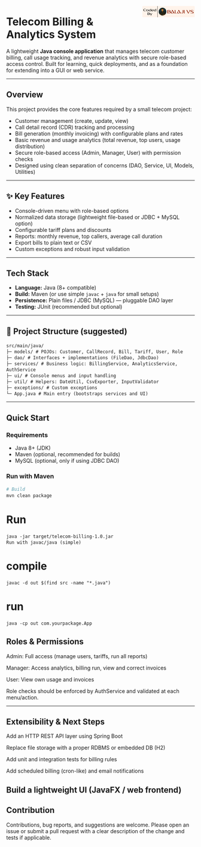 <a href="https://balajivs.me"><img src="https://github.com/Balaji-V-S/Balaji-V-S/blob/main/Github%20Readme%20watermark.png" align="right" width="140" /></a>

# Telecom Billing & Analytics System 

A lightweight **Java console application** that manages telecom customer billing, call usage tracking, and revenue analytics with secure role-based access control. Built for learning, quick deployments, and as a foundation for extending into a GUI or web service.

---

## Overview
This project provides the core features required by a small telecom project:

- Customer management (create, update, view)  
- Call detail record (CDR) tracking and processing  
- Bill generation (monthly invoicing) with configurable plans and rates  
- Basic revenue and usage analytics (total revenue, top users, usage distribution)  
- Secure role-based access (Admin, Manager, User) with permission checks  
- Designed using clean separation of concerns (DAO, Service, UI, Models, Utilities)  

---

## ✨ Key Features
- Console-driven menu with role-based options  
- Normalized data storage (lightweight file-based or JDBC + MySQL option)  
- Configurable tariff plans and discounts  
- Reports: monthly revenue, top callers, average call duration  
- Export bills to plain text or CSV  
- Custom exceptions and robust input validation  

---

##  Tech Stack
- **Language:** Java (8+ compatible)  
- **Build:** Maven (or use simple `javac` + `java` for small setups)  
- **Persistence:** Plain files / JDBC (MySQL) — pluggable DAO layer  
- **Testing:** JUnit (recommended but optional)  

---

## 📁 Project Structure (suggested)
```
src/main/java/
├─ models/ # POJOs: Customer, CallRecord, Bill, Tariff, User, Role
├─ dao/ # Interfaces + implementations (FileDao, JdbcDao)
├─ services/ # Business logic: BillingService, AnalyticsService, AuthService
├─ ui/ # Console menus and input handling
├─ util/ # Helpers: DateUtil, CsvExporter, InputValidator
├─ exceptions/ # Custom exceptions
└─ App.java # Main entry (bootstraps services and UI)
```
---

##  Quick Start
### Requirements
- Java 8+ (JDK)  
- Maven (optional, recommended for builds)  
- MySQL (optional, only if using JDBC DAO)  

### Run with Maven
```bash
# Build
mvn clean package
```
# Run
```
java -jar target/telecom-billing-1.0.jar
Run with javac/java (simple)
```

# compile
```
javac -d out $(find src -name "*.java")
```
# run
```
java -cp out com.yourpackage.App
```
## Roles & Permissions
Admin: Full access (manage users, tariffs, run all reports)

Manager: Access analytics, billing run, view and correct invoices

User: View own usage and invoices

Role checks should be enforced by AuthService and validated at each menu/action.

---
## Extensibility & Next Steps
Add an HTTP REST API layer using Spring Boot

Replace file storage with a proper RDBMS or embedded DB (H2)

Add unit and integration tests for billing rules

Add scheduled billing (cron-like) and email notifications

Build a lightweight UI (JavaFX / web frontend)
---
## Contribution
Contributions, bug reports, and suggestions are welcome. Please open an issue or submit a pull request with a clear description of the change and tests if applicable.


